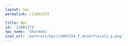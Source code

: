 ```yaml
---
layout: npc
permalink: /11001373

title: Npc
id: '11001373'
npc_name: 'Sharmobi'
icon_url: 'portrait/npc/11001154_f_desertlocal2_p.png'
---
```

